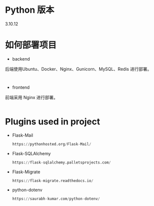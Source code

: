 # Python  版本

3.10.12

# 如何部署项目

- backend

后端使用Ubuntu、Docker、Nginx、Gunicorn、MySQL、Redis 进行部署。

```


```

- frontend

前端采用 Nginx 进行部署。

```

```



# Plugins used in project

- Flask-Mail
    ```python
    https://pythonhosted.org/Flask-Mail/
    ```
- Flask-SQLAlchemy 
   ```python
   https://flask-sqlalchemy.palletsprojects.com/
   ```
- Flask-Migrate
   ```python
   https://flask-migrate.readthedocs.io/
   ```
- python-dotenv
  ```python
  https://saurabh-kumar.com/python-dotenv/
  ```

  